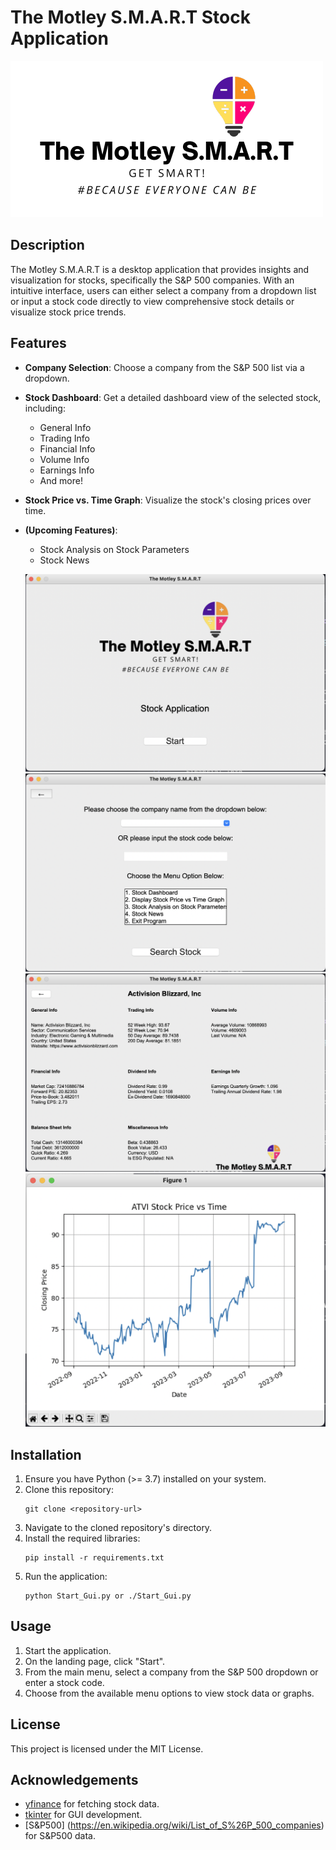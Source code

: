 # The Motley S.M.A.R.T Stock Application

![The Motley S.M.A.R.T Logo](logo_mid.png)

## Description
The Motley S.M.A.R.T is a desktop application that provides insights and visualization for stocks, specifically the S&P 500 companies. With an intuitive interface, users can either select a company from a dropdown list or input a stock code directly to view comprehensive stock details or visualize stock price trends.

## Features
- **Company Selection**: Choose a company from the S&P 500 list via a dropdown.
- **Stock Dashboard**: Get a detailed dashboard view of the selected stock, including:
  - General Info
  - Trading Info
  - Financial Info
  - Volume Info
  - Earnings Info
  - And more!
- **Stock Price vs. Time Graph**: Visualize the stock's closing prices over time.
- **(Upcoming Features)**:
  - Stock Analysis on Stock Parameters
  - Stock News

  ![Landing page](Landing_Page.png)
  ![Main Menu page](Main_Menu_Page.png)
  ![Stock Dashboard page](Stock_Dashboard_Page.png)
  ![Stock Graphical Visualization on Price page](Stock_Graphic_Page.png)

## Installation

1. Ensure you have Python (>= 3.7) installed on your system.
2. Clone this repository:
   ```
   git clone <repository-url>
   ```
3. Navigate to the cloned repository's directory.
4. Install the required libraries:
   ```
   pip install -r requirements.txt
   ```
5. Run the application:
   ```
   python Start_Gui.py or ./Start_Gui.py
   ```

## Usage

1. Start the application.
2. On the landing page, click "Start".
3. From the main menu, select a company from the S&P 500 dropdown or enter a stock code.
4. Choose from the available menu options to view stock data or graphs.

## License

This project is licensed under the MIT License.

## Acknowledgements

- [yfinance](https://pypi.org/project/yfinance/) for fetching stock data.
- [tkinter](https://docs.python.org/3/library/tkinter.html) for GUI development.
- [S&P500] (https://en.wikipedia.org/wiki/List_of_S%26P_500_companies) for S&P500 data.
